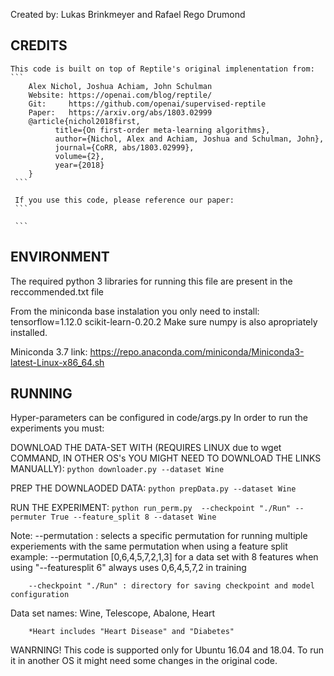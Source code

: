 Created by: Lukas Brinkmeyer and Rafael Rego Drumond

## CREDITS
    This code is built on top of Reptile's original implenentation from:
    ```
        Alex Nichol, Joshua Achiam, John Schulman
        Website: https://openai.com/blog/reptile/
        Git:     https://github.com/openai/supervised-reptile
        Paper:   https://arxiv.org/abs/1803.02999
        @article{nichol2018first,
              title={On first-order meta-learning algorithms},
              author={Nichol, Alex and Achiam, Joshua and Schulman, John},
              journal={CoRR, abs/1803.02999},
              volume={2},
              year={2018}
        }
     ```

     If you use this code, please reference our paper:
     ```
     
     ```
## ENVIRONMENT
   The required python 3 libraries for running this file are present in the reccommended.txt file
    
   From the miniconda base instalation you only need to install:
        tensorflow=1.12.0
        scikit-learn-0.20.2
   Make sure numpy is also apropriately installed.
    
   Miniconda 3.7 link:
   https://repo.anaconda.com/miniconda/Miniconda3-latest-Linux-x86_64.sh

## RUNNING
   Hyper-parameters can be configured in code/args.py
   In order to run the experiments you must:
    
   DOWNLOAD THE DATA-SET WITH (REQUIRES LINUX due to wget COMMAND, IN OTHER OS's YOU MIGHT NEED TO DOWNLOAD THE LINKS MANUALLY):
        ```python downloader.py --dataset Wine```
        
   PREP THE DOWNLAODED DATA:
        ```python prepData.py --dataset Wine```
        
   RUN THE EXPERIMENT:
        ```python run_perm.py  --checkpoint "./Run" --permuter True --feature_split 8 --dataset Wine```
        
   Note:
        --permutation        : selects a specific permutation for running multiple
                               experiements with the same permutation when using a feature split
                               example: --permutation [0,6,4,5,7,2,1,3] for a data set with 8 features when
                               using "--featuresplit 6" always uses 0,6,4,5,7,2 in training
        
        --checkpoint "./Run" : directory for saving checkpoint and model configuration
   Data set names:
        Wine, Telescope, Abalone, Heart
        
        *Heart includes "Heart Disease" and "Diabetes"
        
   WANRNING!
            This code is supported only for Ubuntu 16.04 and 18.04. To run it in another OS it might need some
            changes in the original code.
